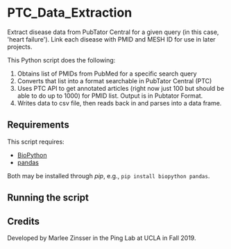 # PTC_Data_Extraction
Extract disease data from PubTator Central for a given query (in this case, 'heart failure'). Link each disease with PMID and MESH ID for use in later projects.

This Python script does the following:
1. Obtains list of PMIDs from PubMed for a specific search query
2. Converts that list into a format searchable in PubTator Central (PTC)
3. Uses PTC API to get annotated articles (right now just 100 but should be able to do up to 1000) for PMID list. Output is in Pubtator Format.
4. Writes data to csv file, then reads back in and parses into a data frame.

## Requirements
This script requires:
* [BioPython](https://biopython.org/)
* [pandas](https://pandas.pydata.org/)

Both may be installed through *pip*, e.g., `pip install biopython pandas`.


## Running the script

## Credits
Developed by Marlee Zinsser in the Ping Lab at UCLA in Fall 2019.
